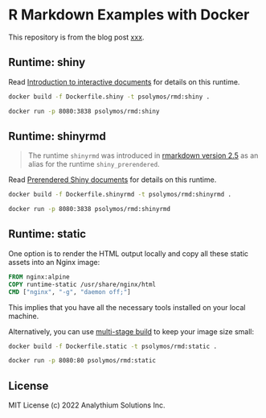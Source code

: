 # R Markdown Examples with Docker

This repository is from the blog post [xxx]().

## Runtime: shiny

Read [Introduction to interactive documents](https://shiny.rstudio.com/articles/interactive-docs.html) for details on this runtime.

```bash
docker build -f Dockerfile.shiny -t psolymos/rmd:shiny .

docker run -p 8080:3838 psolymos/rmd:shiny
```

## Runtime: shinyrmd

> The runtime `shinyrmd` was introduced in [rmarkdown version 2.5](https://rmarkdown.rstudio.com/docs/news/index.html#rmarkdown-25) as an alias for the runtime `shiny_prerendered`.

Read [Prerendered Shiny documents](https://rmarkdown.rstudio.com/authoring_shiny_prerendered.HTML) for details on this runtime.

```bash
docker build -f Dockerfile.shinyrmd -t psolymos/rmd:shinyrmd .

docker run -p 8080:3838 psolymos/rmd:shinyrmd
```

## Runtime: static

One option is to render the HTML output locally and copy all these static assets into an Nginx image:

```dockerfile
FROM nginx:alpine
COPY runtime-static /usr/share/nginx/html
CMD ["nginx", "-g", "daemon off;"]
```

This implies that you have all the necessary tools installed on your local machine.

Alternatively, you can use [multi-stage build](https://docs.docker.com/develop/develop-images/multistage-build/) to keep your image size small:

```bash
docker build -f Dockerfile.static -t psolymos/rmd:static .

docker run -p 8080:80 psolymos/rmd:static
```

## License

MIT License (c) 2022 Analythium Solutions Inc.
